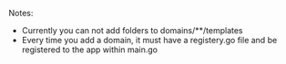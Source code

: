 Notes:
- Currently you can not add folders to domains/**/templates
- Every time you add a domain, it must have a registery.go file and be registered to the app within main.go